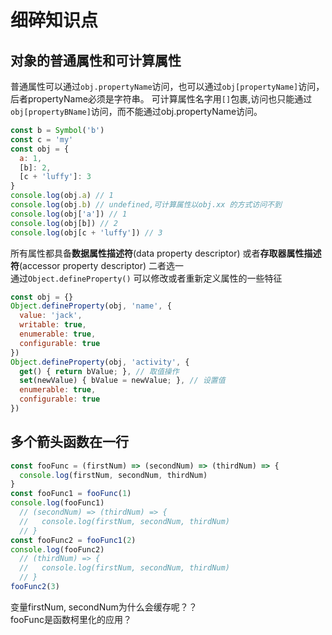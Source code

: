 # 细碎知识点

## 对象的普通属性和可计算属性
普通属性可以通过`obj.propertyName`访问，也可以通过`obj[propertyName]`访问，后者propertyName必须是字符串。
可计算属性名字用`[]`包裹,访问也只能通过`obj[propertyBName]`访问，而不能通过obj.propertyName访问。
```js
const b = Symbol('b')
const c = 'my'
const obj = {
  a: 1,
  [b]: 2,
  [c + 'luffy']: 3
}
console.log(obj.a) // 1
console.log(obj.b) // undefined,可计算属性以obj.xx 的方式访问不到
console.log(obj['a']) // 1
console.log(obj[b]) // 2
console.log(obj[c + 'luffy']) // 3
```  

所有属性都具备**数据属性描述符**(data property descriptor)
或者**存取器属性描述符**(accessor property descriptor) 二者选一  
通过`Object.defineProperty()` 可以修改或者重新定义属性的一些特征
```js
const obj = {}
Object.defineProperty(obj, 'name', {
  value: 'jack',
  writable: true,
  enumerable: true,
  configurable: true
})
Object.defineProperty(obj, 'activity', {
  get() { return bValue; }, // 取值操作
  set(newValue) { bValue = newValue; }, // 设置值
  enumerable: true,
  configurable: true
})
```

## 多个箭头函数在一行
```js
const fooFunc = (firstNum) => (secondNum) => (thirdNum) => {
  console.log(firstNum, secondNum, thirdNum)
}
const fooFunc1 = fooFunc(1)
console.log(fooFunc1)
  // (secondNum) => (thirdNum) => {
  //   console.log(firstNum, secondNum, thirdNum)
  // }
const fooFunc2 = fooFunc1(2)
console.log(fooFunc2)
  // (thirdNum) => {
  //   console.log(firstNum, secondNum, thirdNum)
  // }
fooFunc2(3)
```
变量firstNum, secondNum为什么会缓存呢？？  
fooFunc是函数柯里化的应用？